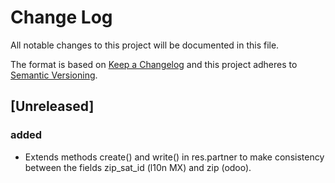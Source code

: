 # Change Log
All notable changes to this project will be documented in this file.

The format is based on [Keep a Changelog](http://keepachangelog.com/)
and this project adheres to [Semantic Versioning](http://semver.org/).

## [Unreleased]
### added
- Extends methods create() and write() in res.partner to make consistency between the fields zip_sat_id (l10n MX) and zip (odoo).
